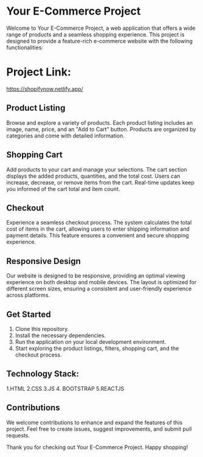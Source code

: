 # Your E-Commerce Project

Welcome to Your E-Commerce Project, a web application that offers a wide range of products and a seamless shopping experience. This project is designed to provide a feature-rich e-commerce website with the following functionalities:

# Project Link:
https://shopifynow.netlify.app/

## Product Listing

Browse and explore a variety of products. Each product listing includes an image, name, price, and an "Add to Cart" button. Products are organized by categories and come with detailed information.


## Shopping Cart

Add products to your cart and manage your selections. The cart section displays the added products, quantities, and the total cost. Users can increase, decrease, or remove items from the cart. Real-time updates keep you informed of the cart total and item count.

## Checkout

Experience a seamless checkout process. The system calculates the total cost of items in the cart, allowing users to enter shipping information and payment details. This feature ensures a convenient and secure shopping experience.

## Responsive Design

Our website is designed to be responsive, providing an optimal viewing experience on both desktop and mobile devices. The layout is optimized for different screen sizes, ensuring a consistent and user-friendly experience across platforms.

## Get Started

1. Clone this repository.
2. Install the necessary dependencies.
3. Run the application on your local development environment.
4. Start exploring the product listings, filters, shopping cart, and the checkout process.

## Technology Stack:
1.HTML
2.CSS
3.JS
4. BOOTSTRAP
5.REACTJS



## Contributions

We welcome contributions to enhance and expand the features of this project. Feel free to create issues, suggest improvements, and submit pull requests.

Thank you for checking out Your E-Commerce Project. Happy shopping!
